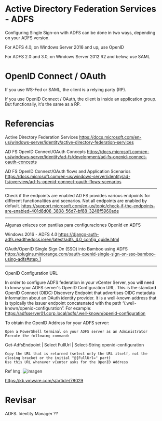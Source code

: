 # Active Directory Federation Services - ADFS

Configuring Single Sign-on with ADFS can be done in two ways, depending on your ADFS version.

For ADFS 4.0, on Windows Server 2016 and up, use OpenID

For ADFS 2.0 and 3.0, on Windows Server 2012 R2 and below, use SAML


# OpenID Connect / OAuth


If you use WS-Fed or SAML, the client is a relying party (RP).

If you use OpenID Connect / OAuth, the client is inside an application group. But functionally, it's the same as a RP.



# Referencias

Active Directory Federation Services
https://docs.microsoft.com/en-us/windows-server/identity/active-directory-federation-services


AD FS OpenID Connect/OAuth Concepts
https://docs.microsoft.com/en-us/windows-server/identity/ad-fs/development/ad-fs-openid-connect-oauth-concepts


AD FS OpenID Connect/OAuth flows and Application Scenarios
https://docs.microsoft.com/en-us/windows-server/identity/ad-fs/overview/ad-fs-openid-connect-oauth-flows-scenarios


---------------
Check if the endpoints are enabled
AD FS provides various endpoints for different functionalities and scenarios. Not all endpoints are enabled by default. 
https://support.microsoft.com/en-us/topic/check-if-the-endpoints-are-enabled-401d8d08-3808-56d7-bf88-3248f5960ade

------------------
Algunas enlaces con pantllas para configuraciones OpenId en ADFS

Windows 2016 - ADFS 4.0
https://django-auth-adfs.readthedocs.io/en/latest/adfs_4.0_config_guide.html

OAuth/OpenID Single Sign On (SSO) into Bamboo using ADFS
https://plugins.miniorange.com/oauth-openid-single-sign-on-sso-bamboo-using-adfs#step_1

--------------------------------

OpenID Configuration URL 

In order to configure ADFS federation in your vCenter Server, you will need to know your ADFS server's OpenID Configuration URL. This is the standard OpenID Connect (OIDC) Discovery Endpoint that advertises OIDC metadata information about an OAuth identity provider. It is a well-known address that is typically the issuer endpoint concatenated with the path “/.well-known/openid-configuration”. For example: https://adfsserver01.corp.local/adfs/.well-known/openid-configuration

To obtain the OpenID Address for your ADFS server:

    Open a PowerShell terminal on your ADFS server as an Administrator
    Execute the following command:

Get-AdfsEndpoint | Select FullUrl | Select-String openid-configuration

    Copy the URL that is returned (select only the URL itself, not the closing bracket or the initial "@{FullUrl=" part)
    Use this URL whenever vCenter asks for the OpenID Address

Ref Img:
![imagen](https://user-images.githubusercontent.com/222181/104085338-935f7280-521c-11eb-95ae-e493cb79ff32.png)

	
https://kb.vmware.com/s/article/78029

# Revisar

ADFS. Identity Manager ??

